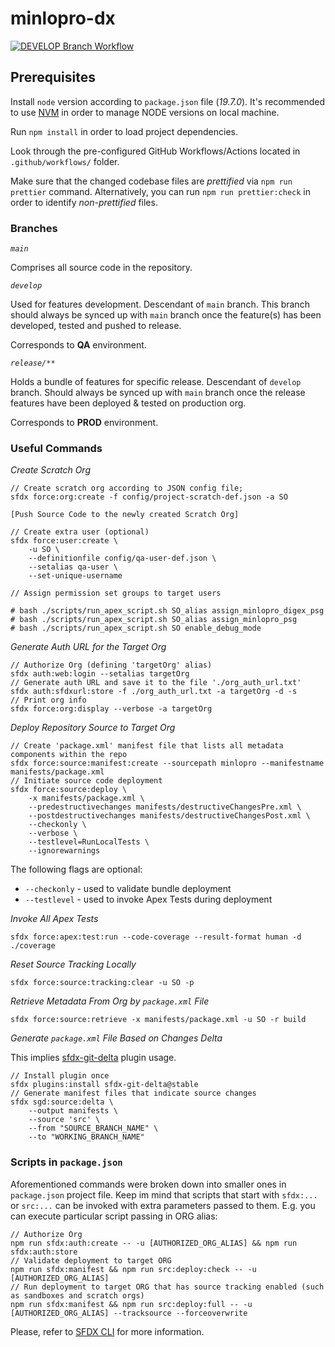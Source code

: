 # minlopro-dx

[![DEVELOP Branch Workflow](https://github.com/awesomeandrey/minlopro-dx-playground/actions/workflows/develop_workflow.yml/badge.svg?branch=develop&event=push)](https://github.com/awesomeandrey/minlopro-dx-playground/actions/workflows/develop_workflow.yml)

## Prerequisites

Install `node` version according to `package.json` file (_19.7.0_). It's recommended to
use [NVM](https://tecadmin.net/install-nvm-macos-with-homebrew/) in order to manage NODE versions on
local machine.

Run `npm install` in order to load project dependencies.

Look through the pre-configured GitHub Workflows/Actions located in `.github/workflows/` folder.

Make sure that the changed codebase files are _prettified_ via `npm run prettier` command.
Alternatively, you can run `npm run prettier:check` in order to identify _non-prettified_ files.

### Branches

_`main`_

Comprises all source code in the repository.

_`develop`_

Used for features development. Descendant of `main` branch. This branch should always be synced up with `main` branch
once the feature(s) has been developed, tested and pushed to release.

Corresponds to **QA** environment.

_`release/**`_

Holds a bundle of features for specific release. Descendant of `develop` branch. Should always be synced up with `main`
branch once the release features have been deployed & tested on production org.

Corresponds to **PROD** environment.

### Useful Commands

_Create Scratch Org_

```
// Create scratch org according to JSON config file;
sfdx force:org:create -f config/project-scratch-def.json -a SO

[Push Source Code to the newly created Scratch Org]

// Create extra user (optional)
sfdx force:user:create \
    -u SO \
    --definitionfile config/qa-user-def.json \
    --setalias qa-user \
    --set-unique-username

// Assign permission set groups to target users

# bash ./scripts/run_apex_script.sh SO_alias assign_minlopro_digex_psg
# bash ./scripts/run_apex_script.sh SO_alias assign_minlopro_psg
# bash ./scripts/run_apex_script.sh SO enable_debug_mode
```

_Generate Auth URL for the Target Org_

```
// Authorize Org (defining 'targetOrg' alias)
sfdx auth:web:login --setalias targetOrg
// Generate auth URL and save it to the file './org_auth_url.txt'
sfdx auth:sfdxurl:store -f ./org_auth_url.txt -a targetOrg -d -s
// Print org info
sfdx force:org:display --verbose -a targetOrg
```

_Deploy Repository Source to Target Org_

```
// Create 'package.xml' manifest file that lists all metadata components within the repo
sfdx force:source:manifest:create --sourcepath minlopro --manifestname manifests/package.xml
// Initiate source code deployment
sfdx force:source:deploy \
    -x manifests/package.xml \
    --predestructivechanges manifests/destructiveChangesPre.xml \
    --postdestructivechanges manifests/destructiveChangesPost.xml \
    --checkonly \
    --verbose \
    --testlevel=RunLocalTests \
    --ignorewarnings
```

The following flags are optional:

-   `--checkonly` - used to validate bundle deployment
-   `--testlevel` - used to invoke Apex Tests during deployment

_Invoke All Apex Tests_

```
sfdx force:apex:test:run --code-coverage --result-format human -d ./coverage
```

_Reset Source Tracking Locally_

```
sfdx force:source:tracking:clear -u SO -p
```

_Retrieve Metadata From Org by `package.xml` File_

```
sfdx force:source:retrieve -x manifests/package.xml -u SO -r build
```

_Generate `package.xml` File Based on Changes Delta_

This implies [sfdx-git-delta](https://github.com/scolladon/sfdx-git-delta) plugin usage.

```
// Install plugin once
sfdx plugins:install sfdx-git-delta@stable
// Generate manifest files that indicate source changes
sfdx sgd:source:delta \
    --output manifests \
    --source 'src' \
    --from "SOURCE_BRANCH_NAME" \
    --to "WORKING_BRANCH_NAME"
```

### Scripts in `package.json`

Aforementioned commands were broken down into smaller ones in `package.json` project file.
Keep im mind that scripts that start with `sfdx:...` or `src:...` can be invoked with extra parameters passed to them.
E.g. you can execute particular script passing in ORG alias:

```
// Authorize Org
npm run sfdx:auth:create -- -u [AUTHORIZED_ORG_ALIAS] && npm run sfdx:auth:store
// Validate deployment to target ORG
npm run sfdx:manifest && npm run src:deploy:check -- -u [AUTHORIZED_ORG_ALIAS]
// Run deployment to target ORG that has source tracking enabled (such as sandboxes and scratch orgs)
npm run sfdx:manifest && npm run src:deploy:full -- -u [AUTHORIZED_ORG_ALIAS] --tracksource --forceoverwrite
```

Please, refer
to [SFDX CLI](https://developer.salesforce.com/docs/atlas.en-us.sfdx_cli_reference.meta/sfdx_cli_reference/cli_reference.htm)
for more information.

